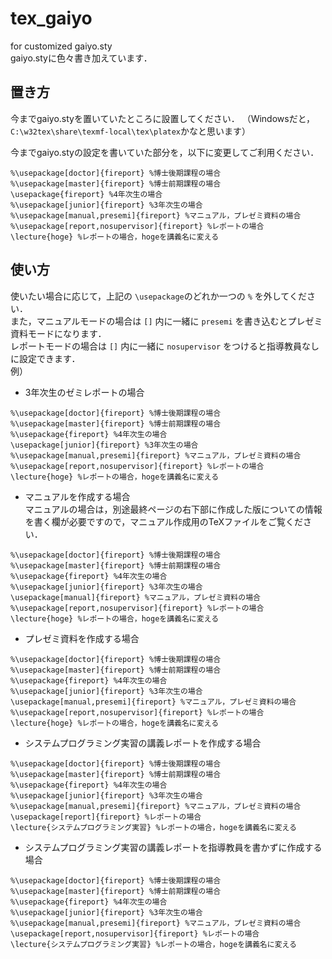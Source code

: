 # tex_gaiyo
for customized gaiyo.sty  
gaiyo.styに色々書き加えています．  

## 置き方
今までgaiyo.styを置いていたところに設置してください．
（Windowsだと， `C:\w32tex\share\texmf-local\tex\platex`かなと思います）

今までgaiyo.styの設定を書いていた部分を，以下に変更してご利用ください．

```
%\usepackage[doctor]{fireport} %博士後期課程の場合
%\usepackage[master]{fireport} %博士前期課程の場合
\usepackage{fireport} %4年次生の場合
%\usepackage[junior]{fireport} %3年次生の場合
%\usepackage[manual,presemi]{fireport} %マニュアル，プレゼミ資料の場合
%\usepackage[report,nosupervisor]{fireport} %レポートの場合
\lecture{hoge} %レポートの場合，hogeを講義名に変える
```

## 使い方
使いたい場合に応じて，上記の `\usepackage`のどれか一つの `%` を外してください．  
また，マニュアルモードの場合は `[]` 内に一緒に `presemi` を書き込むとプレゼミ資料モードになります．  
レポートモードの場合は `[]` 内に一緒に `nosupervisor` をつけると指導教員なしに設定できます．  
例）  
- 3年次生のゼミレポートの場合
```
%\usepackage[doctor]{fireport} %博士後期課程の場合
%\usepackage[master]{fireport} %博士前期課程の場合
%\usepackage{fireport} %4年次生の場合
\usepackage[junior]{fireport} %3年次生の場合
%\usepackage[manual,presemi]{fireport} %マニュアル，プレゼミ資料の場合
%\usepackage[report,nosupervisor]{fireport} %レポートの場合
\lecture{hoge} %レポートの場合，hogeを講義名に変える
```

- マニュアルを作成する場合  
マニュアルの場合は，別途最終ページの右下部に作成した版についての情報を書く欄が必要ですので，マニュアル作成用のTeXファイルをご覧ください．
```
%\usepackage[doctor]{fireport} %博士後期課程の場合
%\usepackage[master]{fireport} %博士前期課程の場合
%\usepackage{fireport} %4年次生の場合
%\usepackage[junior]{fireport} %3年次生の場合
\usepackage[manual]{fireport} %マニュアル，プレゼミ資料の場合
%\usepackage[report,nosupervisor]{fireport} %レポートの場合
\lecture{hoge} %レポートの場合，hogeを講義名に変える
```

- プレゼミ資料を作成する場合
```
%\usepackage[doctor]{fireport} %博士後期課程の場合
%\usepackage[master]{fireport} %博士前期課程の場合
%\usepackage{fireport} %4年次生の場合
%\usepackage[junior]{fireport} %3年次生の場合
\usepackage[manual,presemi]{fireport} %マニュアル，プレゼミ資料の場合
%\usepackage[report,nosupervisor]{fireport} %レポートの場合
\lecture{hoge} %レポートの場合，hogeを講義名に変える
```

- システムプログラミング実習の講義レポートを作成する場合
```
%\usepackage[doctor]{fireport} %博士後期課程の場合
%\usepackage[master]{fireport} %博士前期課程の場合
%\usepackage{fireport} %4年次生の場合
%\usepackage[junior]{fireport} %3年次生の場合
%\usepackage[manual,presemi]{fireport} %マニュアル，プレゼミ資料の場合
\usepackage[report]{fireport} %レポートの場合
\lecture{システムプログラミング実習} %レポートの場合，hogeを講義名に変える
```

- システムプログラミング実習の講義レポートを指導教員を書かずに作成する場合
```
%\usepackage[doctor]{fireport} %博士後期課程の場合
%\usepackage[master]{fireport} %博士前期課程の場合
%\usepackage{fireport} %4年次生の場合
%\usepackage[junior]{fireport} %3年次生の場合
%\usepackage[manual,presemi]{fireport} %マニュアル，プレゼミ資料の場合
\usepackage[report,nosupervisor]{fireport} %レポートの場合
\lecture{システムプログラミング実習} %レポートの場合，hogeを講義名に変える
```

